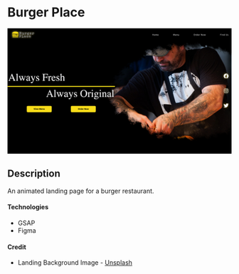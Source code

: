 # Burger Place

![burger place landing](burgerplace.jpg)

## Description

An animated landing page for a burger restaurant.

#### Technologies

- GSAP
- Figma

#### Credit

- Landing Background Image - [Unsplash](https://unsplash.com/photos/I2Erl2cU_A4)
